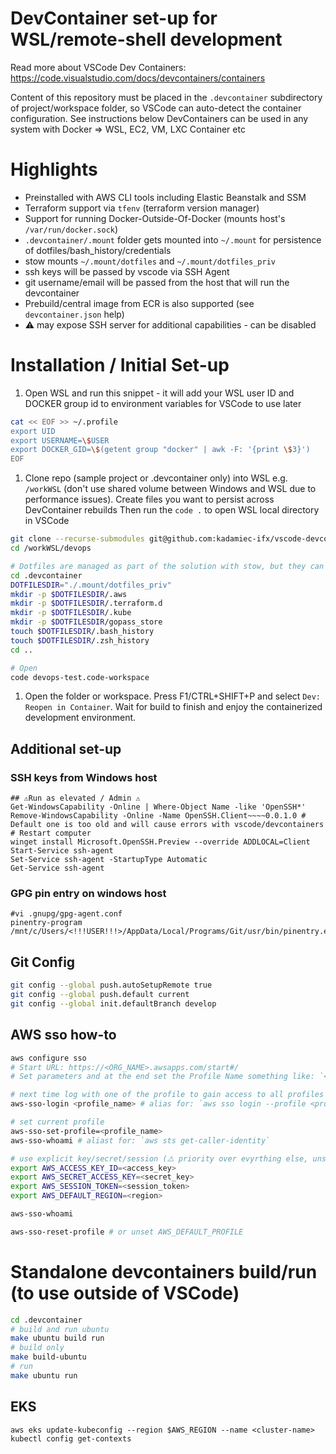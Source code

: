 # DevContainer set-up for WSL/remote-shell development
Read more about VSCode Dev Containers: https://code.visualstudio.com/docs/devcontainers/containers

Content of this repository must be placed in the `.devcontainer` subdirectory of project/workspace folder, so VSCode can auto-detect the container configuration. See instructions below
DevContainers can be used in any system with Docker => WSL, EC2, VM, LXC Container etc

# Highlights
* Preinstalled with AWS CLI tools including Elastic Beanstalk and SSM
* Terraform support via `tfenv` (terraform version manager)
* Support for running Docker-Outside-Of-Docker (mounts host's `/var/run/docker.sock`)
* `.devcontainer/.mount` folder gets mounted into `~/.mount` for persistence of dotfiles/bash_history/credentials 
* stow mounts `~/.mount/dotfiles` and `~/.mount/dotfiles_priv`
* ssh keys will be passed by vscode via SSH Agent
* git username/email will be passed from the host that will run the devcontainer
* Prebuild/central image from ECR is also supported (see `devcontainer.json` help)
* ⚠️ may expose SSH server for additional capabilities - can be disabled

# Installation / Initial Set-up
1. Open WSL and run this snippet - it will add your WSL user ID and DOCKER group id to environment variables for VSCode to use later
```bash
cat << EOF >> ~/.profile
export UID
export USERNAME=\$USER
export DOCKER_GID=\$(getent group "docker" | awk -F: '{print \$3}')
EOF
```
1. Clone repo (sample project or .devcontainer only) into WSL e.g. `/workWSL` (don't use shared volume between Windows and WSL due to performance issues).
Create files you want to persist across DevContainer rebuilds
Then run the `code .` to open WSL local directory in VSCode
```bash
git clone --recurse-submodules git@github.com:kadamiec-ifx/vscode-devcontainer.git /workWSL/devops
cd /workWSL/devops

# Dotfiles are managed as part of the solution with stow, but they can be also managed with VSCode settings
cd .devcontainer
DOTFILESDIR="./.mount/dotfiles_priv"
mkdir -p $DOTFILESDIR/.aws
mkdir -p $DOTFILESDIR/.terraform.d
mkdir -p $DOTFILESDIR/.kube
mkdir -p $DOTFILESDIR/gopass_store
touch $DOTFILESDIR/.bash_history
touch $DOTFILESDIR/.zsh_history
cd ..

# Open
code devops-test.code-workspace
```
1. Open the folder or workspace. Press F1/CTRL+SHIFT+P and select `Dev: Reopen in Container`. Wait for build to finish and enjoy the containerized development environment.

## Additional set-up
### SSH keys from Windows host
```
## ⚠️Run as elevated / Admin ⚠️
Get-WindowsCapability -Online | Where-Object Name -like 'OpenSSH*'
Remove-WindowsCapability -Online -Name OpenSSH.Client~~~~0.0.1.0 # Default one is too old and will cause errors with vscode/devcontainers
# Restart computer
winget install Microsoft.OpenSSH.Preview --override ADDLOCAL=Client
Start-Service ssh-agent
Set-Service ssh-agent -StartupType Automatic
Get-Service ssh-agent
```

### GPG pin entry on windows host
```
#vi .gnupg/gpg-agent.conf
pinentry-program /mnt/c/Users/<!!!USER!!!>/AppData/Local/Programs/Git/usr/bin/pinentry.exe
```


## Git Config
```bash
git config --global push.autoSetupRemote true
git config --global push.default current
git config --global init.defaultBranch develop
```
## AWS sso how-to
```bash
aws configure sso
# Start URL: https://<ORG_NAME>.awsapps.com/start#/
# Set parameters and at the end set the Profile Name something like: `<ORG_NAME>-<ACCOUNT_NAME>

# next time log with one of the profile to gain access to all profiles
aws-sso-login <profile_name> # alias for: `aws sso login --profile <profile_name>`

# set current profile
aws-sso-set-profile=<profile_name>
aws-sso-whoami # aliast for: `aws sts get-caller-identity`

# use explicit key/secret/session (⚠️ priority over evyrthing else, unset once done⚠️)
export AWS_ACCESS_KEY_ID=<access_key>
export AWS_SECRET_ACCESS_KEY=<secret_key>
export AWS_SESSION_TOKEN=<session_token>
export AWS_DEFAULT_REGION=<region>

aws-sso-whoami

aws-sso-reset-profile # or unset AWS_DEFAULT_PROFILE
```

# Standalone devcontainers build/run (to use outside of VSCode)
```bash
cd .devcontainer
# build and run ubuntu
make ubuntu build run
# build only
make build-ubuntu
# run
make ubuntu run
```

## EKS
```
aws eks update-kubeconfig --region $AWS_REGION --name <cluster-name>
kubectl config get-contexts
```

